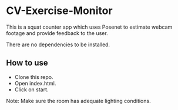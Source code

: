 # CV-Exercise-Monitor

This is a squat counter app which uses Posenet to estimate webcam footage and provide feedback to the user.

There are no dependencies to be installed.

## How to use
* Clone this repo.
* Open index.html.
* Click on start.


Note: Make sure the room has adequate lighting conditions. 
